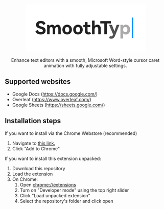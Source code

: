 <p align="center">
    <img src="./assets/marquee.png" alt="SmoothCursorify" height="150px">
    <p align="center">Enhance text editors with a smooth, Microsoft Word-style cursor caret animation with fully adjustable settings.</p>
    <p align="center">
    <!-- <a href="https://chromewebstore.google.com/detail/ebpefnjjlnnagcmlmcnpjeaebmojpgni/preview?hl=en&authuser=0">Chrome Webstore</a>&nbsp;&bull;&nbsp;
    <a href="https://www.youtube.com/watch?v=35It5ijWl_0">Demo video</a>&nbsp; -->
</p>



## Supported websites

* Google Docs (https://docs.google.com/) 
* Overleaf (https://www.overleaf.com/) 
* Google Sheets (https://sheets.google.com/)


## Installation steps
If you want to install via the Chrome Webstore (recommended)
1. Navigate to <a href="https://chromewebstore.google.com/detail/ebpefnjjlnnagcmlmcnpjeaebmojpgni/preview?hl=en&authuser=0">this link.</a>
2. Click "Add to Chrome"

If you want to install this extension unpacked:
1. Download this repository
2. Load the extension
3. On Chrome: 
    1. Open <chrome://extensions>
    2. Turn on "Developer mode" using the top right slider
    3. Click "Load unpacked extension"
    4. Select the repository's folder and click open
